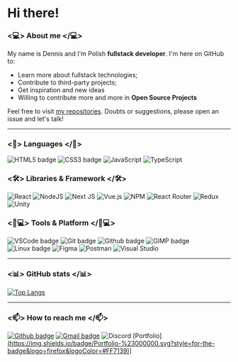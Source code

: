 
# Hi there!
 
### <💻> About me </💻>

My name is Dennis and I'm Polish **fullstack developer**. I'm here on GitHub to:

- Learn more about fullstack technologies;
- Contribute to third-party projects;
- Get inspiration and new ideas
- Willing to contribute more and more in  **Open Source Projects**

Feel free to visit [my repositories](https://github.com/thestelarek?tab=repositories). Doubts or suggestions, please open an issue and let's talk!

---
### <🚀> Languages </🚀>
![HTML5 badge](https://img.shields.io/badge/HTML5-E34F26?style=for-the-badge&logo=html5&logoColor=white) ![CSS3 badge](https://img.shields.io/badge/CSS3-1572B6?style=for-the-badge&logo=css3&logoColor=white) ![JavaScript](https://img.shields.io/badge/javascript-%23323330.svg?style=for-the-badge&logo=javascript&logoColor=%23F7DF1E) ![TypeScript](https://img.shields.io/badge/typescript-%23007ACC.svg?style=for-the-badge&logo=typescript&logoColor=white)
### <🛠> Libraries & Framework </🛠>

![React](https://img.shields.io/badge/react-%2320232a.svg?style=for-the-badge&logo=react&logoColor=%2361DAFB) ![NodeJS](https://img.shields.io/badge/node.js-6DA55F?style=for-the-badge&logo=node.js&logoColor=white) ![Next JS](https://img.shields.io/badge/Next-black?style=for-the-badge&logo=next.js&logoColor=white) ![Vue.js](https://img.shields.io/badge/vuejs-%2335495e.svg?style=for-the-badge&logo=vuedotjs&logoColor=%234FC08D) ![NPM](https://img.shields.io/badge/NPM-%23000000.svg?style=for-the-badge&logo=npm&logoColor=white) ![React Router](https://img.shields.io/badge/React_Router-CA4245?style=for-the-badge&logo=react-router&logoColor=white) ![Redux](https://img.shields.io/badge/redux-%23593d88.svg?style=for-the-badge&logo=redux&logoColor=white) ![Unity](https://img.shields.io/badge/unity-%23000000.svg?style=for-the-badge&logo=unity&logoColor=white)


### <👨💻> Tools & Platform </👨💻>

  ![VSCode badge](https://img.shields.io/badge/Visual_Studio_Code-0078D4?style=for-the-badge&logo=visual%20studio%20code&logoColor=white) ![Git badge](https://img.shields.io/badge/GIT-F05032?style=for-the-badge&logo=git&logoColor=white) ![Github badge](https://img.shields.io/badge/GitHub-100000?style=for-the-badge&logo=github&logoColor=white) ![GIMP badge](https://img.shields.io/badge/gimp-5C5543?style=for-the-badge&logo=gimp&logoColor=white)  ![Linux badge](https://img.shields.io/badge/Linux-FCC624?style=for-the-badge&logo=linux&logoColor=black) ![Figma](https://img.shields.io/badge/figma-%23F24E1E.svg?style=for-the-badge&logo=figma&logoColor=white) ![Postman](https://img.shields.io/badge/Postman-FF6C37?style=for-the-badge&logo=postman&logoColor=white) ![Visual Studio](https://img.shields.io/badge/Visual%20Studio-5C2D91.svg?style=for-the-badge&logo=visual-studio&logoColor=white)
  

---

### <📊> GitHub stats </📊>


[![Top Langs](https://github-readme-stats.vercel.app/api/top-langs/?username=thestelarek&theme=dark&text_color=fff&border_color=79ff97&layout=compact)](https://github.com/thestelarek) 


---

### <📫> How to reach me </📫>

[![Github badge](https://img.shields.io/badge/thestelarek-100000?style=for-the-badge&logo=github&logoColor=white)](https://github.com/thestelarek) [![Gmail badge](https://img.shields.io/badge/dennisbuk97@gmail.com-c5221f?style=for-the-badge&logo=gmail&logoColor=white)](mailto:dennisbuk97@gmail.com) ![Discord](https://img.shields.io/badge/Hickari%231337-%237289DA.svg?style=for-the-badge&logo=discord&logoColor=white) [Portfolio][(https://img.shields.io/badge/Portfolio-%23000000.svg?style=for-the-badge&logo=firefox&logoColor=#FF7139)](https://dbportfolio.vercel.app)]

